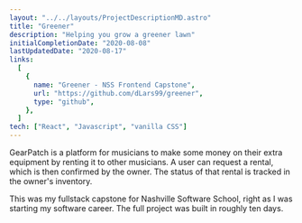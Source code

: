 ```yaml
---
layout: "../../layouts/ProjectDescriptionMD.astro"
title: "Greener"
description: "Helping you grow a greener lawn"
initialCompletionDate: "2020-08-08"
lastUpdatedDate: "2020-08-17"
links:
  [
    {
      name: "Greener - NSS Frontend Capstone",
      url: "https://github.com/dLars99/greener",
      type: "github",
    },
  ]
tech: ["React", "Javascript", "vanilla CSS"]
---
```


GearPatch is a platform for musicians to make some money on their extra
equipment by renting it to other musicians. A user can request a rental,
which is then confirmed by the owner. The status of that rental is tracked
in the owner's inventory.

This was my fullstack capstone for Nashville Software School, right as I
was starting my software career. The full project was built in roughly ten
days.
